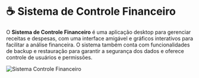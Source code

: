 # ☕ Sistema de Controle Financeiro
O **Sistema de Controle Financeiro** é uma aplicação desktop para gerenciar receitas e despesas, com uma interface amigável e gráficos interativos para facilitar a análise financeira. O sistema também conta com funcionalidades de backup e restauração para garantir a segurança dos dados e oferece controle de usuários e permissões.

![Sistema Controle Financeiro](https://github.com/seuusuario/seuprojeto/blob/master/assets/Screenshot_2.png)
